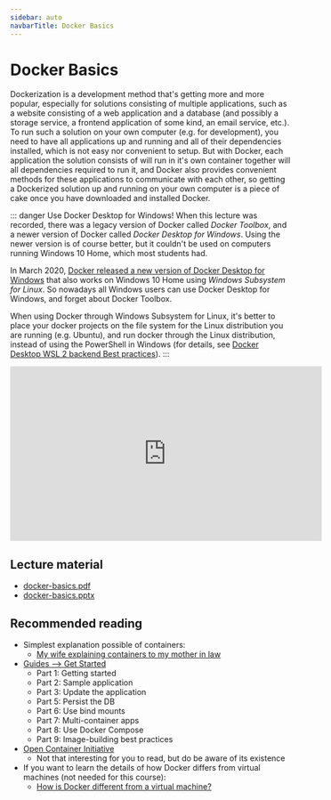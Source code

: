 ```yaml
---
sidebar: auto
navbarTitle: Docker Basics
---
```


# Docker Basics
Dockerization is a development method that's getting more and more popular, especially for solutions consisting of multiple applications, such as a website consisting of a web application and a database (and possibly a storage service, a frontend application of some kind, an email service, etc.). To run such a solution on your own computer (e.g. for development), you need to have all applications up and running and all of their dependencies installed, which is not easy nor convenient to setup. But with Docker, each application the solution consists of will run in it's own container together will all dependencies required to run it, and Docker also provides convenient methods for these applications to communicate with each other, so getting a Dockerized solution up and running on your own computer is a piece of cake once you have downloaded and installed Docker.

::: danger Use Docker Desktop for Windows!
When this lecture was recorded, there was a legacy version of Docker called *Docker Toolbox*, and a newer version of Docker called *Docker Desktop for Windows*. Using the newer version is of course better, but it couldn't be used on computers running Windows 10 Home, which most students had.

In March 2020, [Docker released a new version of Docker Desktop for Windows](https://www.docker.com/blog/docker-desktop-for-windows-home-is-here/) that also works on Windows 10 Home using *Windows Subsystem for Linux*. So nowadays all Windows users can use Docker Desktop for Windows, and forget about Docker Toolbox.

When using Docker through Windows Subsystem for Linux, it's better to place your docker projects on the file system for the Linux distribution you are running (e.g. Ubuntu), and run docker through the Linux distribution, instead of using the PowerShell in Windows (for details, see [Docker Desktop WSL 2 backend Best practices](https://docs.docker.com/desktop/windows/wsl/#best-practices)).
:::

<iframe width="560" height="314" src="https://www.youtube.com/embed/1JwJnqUf-kU" frameborder="0" allow="accelerometer; autoplay; encrypted-media; gyroscope; picture-in-picture" allowfullscreen></iframe>

## Lecture material
* [docker-basics.pdf](docker-basics.pdf)
* [docker-basics.pptx](docker-basics.pptx)

## Recommended reading
* Simplest explanation possible of containers:
    * [My wife explaining containers to my mother in law](https://www.reddit.com/r/docker/comments/qm39p8/my_wife_explaining_containers_to_my_mother_in_law/)
* [Guides --> Get Started](https://docs.docker.com/get-started/)
    * Part 1: Getting started
    * Part 2: Sample application
    * Part 3: Update the application
    * Part 5: Persist the DB
    * Part 6: Use bind mounts
    * Part 7: Multi-container apps
    * Part 8: Use Docker Compose
    * Part 9: Image-building best practices
* [Open Container Initiative](https://www.opencontainers.org/)
    * Not that interesting for you to read, but do be aware of its existence
* If you want to learn the details of how Docker differs from virtual machines (not needed for this course):
    * [How is Docker different from a virtual machine?](https://stackoverflow.com/q/16047306/2104665)
